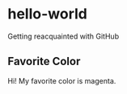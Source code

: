 # hello-world
Getting reacquainted with GitHub

## Favorite Color

Hi! My favorite color is magenta.
